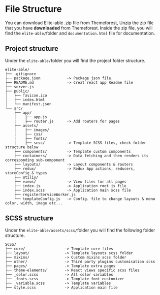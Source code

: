 # File Structure

You can download Elite-able .zip file from Themeforest, Unzip the zip file that you have **downloaded** from Themeforest. Inside the zip file, you will find the `elite-able/`folder and `documentation.html` file for documentation.

## Project structure

Under the `elite-able/`folder you will find the project folder structure.

```text
elite-able/
├── .gitignore
├── package.json            -> Package json file.
├── README.md               -> Creat react app Readme file
├── server.js
├── public/
│   ├── favicon.ico
│   ├── index.html
│   └── manifest.json
└── src/
    ├── app/
    |    ├── app.js
    |    ├── router.js      -> Add routers for pages
    ├── assets/
    |    ├── images/
    |    ├── css/
    |    ├── fonts/
    |    ├── scss/          -> Template SCSS files, check folder structure below
    ├── components/         -> Template custom components
    ├── containers/         -> Data fetching and then renders its corresponding sub-component
    ├── layouts/            -> Layout components & routers
    ├── redux/              -> Redux App actions, reducers, storeConfig & types
    ├── utiliy/
    ├── views/              -> View files for all pages
    ├── index.js            -> Application root js file
    ├── index.scss          -> Application main scss file
    ├── registerServiceWorker.js
    └── templateConfig.js   -> Config. file to change layouts & menu color, width, image etc...
```

## SCSS structure

Under the `elite-able/assets/scss/`folder you will find the following folder structure.

```text
SCSS/
├── core/                  -> Template core files
├── layout/                -> Template layouts scss folder
├── mixins/                -> Custom mixins scss folder
├── other/                 -> Third party plugins customisation scss
├── pages/                 -> Template extra pages
├── theme-elements/        -> React views specific scss files
├── _color.scss            -> All color variables
├── _fonts.scss            -> Template font customizer
├── _variable.scss         -> Template variables
├── style.scss             -> Application main file
```

